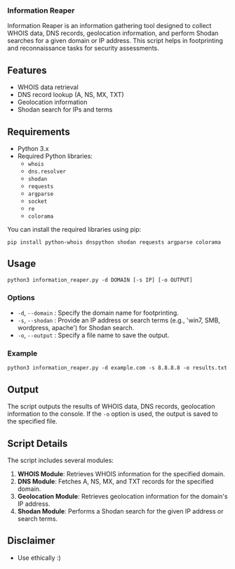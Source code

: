 ### Information Reaper


Information Reaper is an information gathering tool designed to collect WHOIS data, DNS records, geolocation information, and perform Shodan searches for a given domain or IP address. This script helps in footprinting and reconnaissance tasks for security assessments.

## Features
- WHOIS data retrieval
- DNS record lookup (A, NS, MX, TXT)
- Geolocation information
- Shodan search for IPs and terms

## Requirements
- Python 3.x
- Required Python libraries:
  - `whois`
  - `dns.resolver`
  - `shodan`
  - `requests`
  - `argparse`
  - `socket`
  - `re`
  - `colorama`

You can install the required libraries using pip:
```
pip install python-whois dnspython shodan requests argparse colorama
```

## Usage
```
python3 information_reaper.py -d DOMAIN [-s IP] [-o OUTPUT]
```

### Options
- `-d`, `--domain` : Specify the domain name for footprinting.
- `-s`, `--shodan` : Provide an IP address or search terms (e.g., 'win7, SMB, wordpress, apache') for Shodan search.
- `-o`, `--output` : Specify a file name to save the output.

### Example
```
python3 information_reaper.py -d example.com -s 8.8.8.8 -o results.txt
```

## Output
The script outputs the results of WHOIS data, DNS records, geolocation information to the console. If the `-o` option is used, the output is saved to the specified file.

## Script Details
The script includes several modules:

1. **WHOIS Module**: Retrieves WHOIS information for the specified domain.
2. **DNS Module**: Fetches A, NS, MX, and TXT records for the specified domain.
3. **Geolocation Module**: Retrieves geolocation information for the domain's IP address.
4. **Shodan Module**: Performs a Shodan search for the given IP address or search terms.

## Disclaimer
* Use ethically :)
